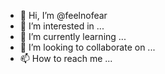 - 👋 Hi, I’m @feelnofear
- 👀 I’m interested in ...
- 🌱 I’m currently learning ...
- 💞️ I’m looking to collaborate on ...
- 📫 How to reach me ...

<!---
feelnofear/feelnofear is a ✨ special ✨ repository because its `README.md` (this file) appears on your GitHub profile.
You can click the Preview link to take a look at your changes.
--->
